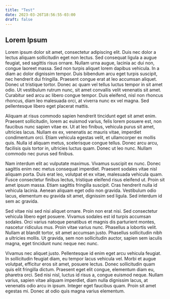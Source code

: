 ```yaml
---
title: "Test"
date: 2023-03-26T18:56:55-03:00
draft: false
---
```


## Lorem Ipsum

Lorem ipsum dolor sit amet, consectetur adipiscing elit. Duis nec dolor a lectus aliquam sollicitudin eget non lectus. Sed consequat ligula a augue feugiat, sed sagittis risus ornare. Nullam urna augue, lacinia ac dui non, congue laoreet massa. Sed non turpis aliquet lorem dapibus vehicula. In a diam ac dolor dignissim tempor. Duis bibendum arcu eget turpis suscipit, nec hendrerit dui fringilla. Praesent congue erat at leo accumsan aliquet. Donec ut tristique tortor. Donec ac quam vel tellus luctus tempor in sit amet odio. Ut vestibulum rutrum nunc, sit amet convallis velit venenatis sit amet. Curabitur sed arcu ac libero congue tempor. Duis eleifend, nisl non rhoncus rhoncus, diam leo malesuada orci, at viverra nunc ex vel magna. Sed pellentesque libero eget placerat mattis.

Aliquam at risus commodo sapien hendrerit tincidunt eget sit amet enim. Praesent sollicitudin, lorem ac euismod varius, felis lorem posuere est, non faucibus nunc sapien vitae ex. Ut at leo finibus, vehicula purus sit amet, ultricies lacus. Nullam ex ex, venenatis ac mauris vitae, imperdiet condimentum orci. Etiam vehicula egestas velit, et ullamcorper ex mollis quis. Nulla id aliquam metus, scelerisque congue tellus. Donec arcu arcu, facilisis quis tortor in, ultricies luctus quam. Donec ut leo nunc. Nullam commodo nec purus sed finibus.

Nam interdum elit ac vulputate maximus. Vivamus suscipit ex nunc. Donec sagittis enim nec metus consequat imperdiet. Praesent sodales vitae nisl aliquam porta. Duis erat leo, volutpat et ex vitae, malesuada vehicula quam. Fusce consectetur finibus lectus, tristique eleifend risus eleifend ut. Proin sit amet ipsum massa. Etiam sagittis fringilla suscipit. Cras hendrerit nulla id vehicula lacinia. Aenean aliquam eget odio non gravida. Vestibulum odio lacus, elementum eu gravida sit amet, dignissim sed ligula. Sed interdum id sem ac gravida.

Sed vitae nisi sed nisi aliquet ornare. Proin non erat nisi. Sed consectetur vehicula libero eget posuere. Vivamus sodales est id turpis accumsan sodales. Orci varius natoque penatibus et magnis dis parturient montes, nascetur ridiculus mus. Proin vitae varius nunc. Phasellus a lobortis velit. Nullam at blandit tortor, sit amet accumsan justo. Phasellus sollicitudin nibh a ultricies mollis. Ut gravida, sem non sollicitudin auctor, sapien sem iaculis magna, eget tincidunt nunc neque nec nunc.

Vivamus nec aliquet justo. Pellentesque id enim eget arcu vehicula feugiat. In sollicitudin feugiat diam, eu tempor lacus vehicula vel. Morbi et augue volutpat, efficitur eros sit amet, posuere lectus. Donec sollicitudin quam quis elit fringilla dictum. Praesent eget elit congue, elementum diam eu, pharetra orci. Sed nisi nisl, luctus id risus a, congue euismod neque. Nullam varius, sapien vitae aliquam imperdiet, diam nulla dignissim lacus, at venenatis odio arcu in ipsum. Integer eget faucibus quam. Proin sit amet egestas mi. Donec at odio quis magna varius elementum.
